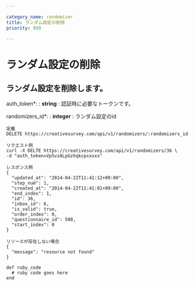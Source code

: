 ```yaml
---

category_name: randomizer
title: ランダム設定の削除
priority: 999

---
```


# ランダム設定の削除

## ランダム設定を削除します。

auth_token*:
: __string__
: 認証時に必要なトークンです。

randomizers_id*:
: __integer__
: ランダム設定のid

~~~
定義
DELETE https://creativesurvey.com/api/v1/randomizers/:randomizers_id

リクエスト例
curl -X DELTE https://creativesurvey.com/api/v1/randomizers/36 \
-d "auth_token=Vp5vzALpGzhqkcpxxxxx"

レスポンス例
{
  "updated_at": "2014-04-22T11:41:12+09:00",
  "step_num": 1,
  "created_at": "2014-04-22T11:41:01+09:00",
  "end_index": 1,
  "id": 36,
  "inbox_id": 6,
  "is_valid": true,
  "order_index": 0,
  "questionnaire_id": 508,
  "start_index": 0
}

リソースが存在しない場合
{
  "message": "resource not found"
}
~~~

~~~
def ruby_code
  # ruby code goes here
end
~~~

